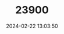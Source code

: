 ---
title: "23900"
category: "Barbourula busuangensis"
draft: false
date: 2024-02-22 13:03:50
languages:
  English: ["Palawan Flat-headed Frog", "Philippine Flat-headed Frog", "Busuanga Jungle Toad"]
---